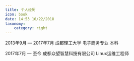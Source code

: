```yaml
---
title: 个人经历
icon: book
date: 14:53 10/22/2018
taxonomy:
    category: right
---
```


  2013年9月 — 2017年7月
      成都理工大学    电子商务专业   本科

  2017年7月 — 至今
      成都众望智慧科技有限公司    Linux运维工程师
